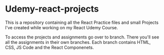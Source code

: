 # Udemy-react-projects
This is a repository containing all the React Practice files and small Projects I've created while working on my React Udemy Course.

To access the projects and assignments go over to branch. There you'll see all the assignments in their own branches. Each branch contains HTML, CSS, JS Code and the React Componenets.
